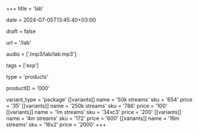 +++
title = 'lab'

date = 2024-07-05T13:45:40+03:00

draft = false

url = '/lab'

audio = ['/mp3/lab/lab.mp3']

tags = ['exp']

type = 'products'

productID = '000'

variant_type = 'package'
[[variants]]
name = '50k streams'
sku = '654'
price = '35'
[[variants]]
name = '250k streams'
sku = '786'
price = '100'
[[variants]]
name = '1m streams'
sku = '34xc3'
price = '200'
[[variants]]
name = '4m streams'
sku = '172'
price = '600'
[[variants]]
name = '16m streams'
sku = '16x2'
price = '2000'
+++
